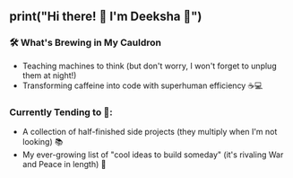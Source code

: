 ## print("Hi there! 👋 I'm Deeksha 🌸")

### 🛠️ What's Brewing in My Cauldron 
- Teaching machines to think (but don't worry, I won't forget to unplug them at night!)
- Transforming caffeine into code with superhuman efficiency ☕💻

### Currently Tending to 🫥:
- A collection of half-finished side projects (they multiply when I'm not looking) 📚
- My ever-growing list of "cool ideas to build someday" (it's rivaling War and Peace in length) 📜

 
